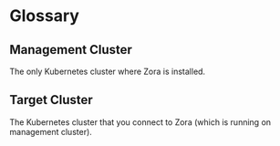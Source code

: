 # Glossary

## Management Cluster

The only Kubernetes cluster where Zora is installed.

## Target Cluster

The Kubernetes cluster that you connect to Zora (which is running on management cluster).
